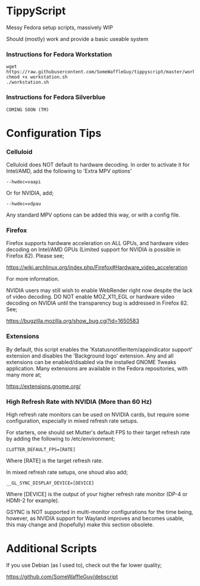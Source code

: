 # TippyScript
Messy Fedora setup scripts, massively WIP

Should (mostly) work and provide a basic useable system

### Instructions for Fedora Workstation

```
wget https://raw.githubusercontent.com/SomeWaffleGuy/tippyscript/master/workstation.sh
chmod +x workstation.sh
./workstation.sh
```

### Instructions for Fedora Silverblue

```
COMING SOON (TM)
```

# Configuration Tips
### Celluloid

Celluloid does NOT default to hardware decoding. In order to activate it for Intel/AMD, add the following to 'Extra MPV options'

```
--hwdec=vaapi
```

Or for NVIDIA, add;

```
--hwdec=vdpau
```

Any standard MPV options can be added this way, or with a config file.

### Firefox

Firefox supports hardware acceleration on ALL GPUs, and hardware video decoding on Intel/AMD GPUs (Limited support for NVIDIA is possible in Firefox 82). Please see;

https://wiki.archlinux.org/index.php/Firefox#Hardware_video_acceleration

For more information.

NVIDIA users may still wish to enable WebRender right now despite the lack of video decoding. DO NOT enable MOZ_X11_EGL or hardware video decoding on NVIDIA until the transparency bug is addressed in Firefox 82. See;

https://bugzilla.mozilla.org/show_bug.cgi?id=1650583

### Extensions

By default, this script enables the 'Kstatusnotifieritem/appindicator support' extension and disables the 'Background logo' extension. Any and all extensions can be enabled/disabled via the installed GNOME Tweaks application. Many extensions are available in the Fedora repositories, with many more at;

https://extensions.gnome.org/

### High Refresh Rate with NVIDIA (More than 60 Hz)

High refresh rate monitors can be used on NVIDIA cards, but require some configuration, especially in mixed refresh rate setups.

For starters, one should set Mutter's default FPS to their target refresh rate by adding the following to /etc/environment;
```
CLUTTER_DEFAULT_FPS=[RATE]
```

Where [RATE] is the target refresh rate.

In mixed refresh rate setups, one shoud also add;
```
__GL_SYNC_DISPLAY_DEVICE=[DEVICE]
```

Where [DEVICE] is the output of your higher refresh rate monitor (DP-4 or HDMI-2 for example).

GSYNC is NOT supported in multi-monitor configurations for the time being, however, as NVIDIA support for Wayland improves and becomes usable, this may change and (hopefully) make this section obsolete.

# Additional Scripts
If you use Debian (as I used to), check out the far lower quality;

https://github.com/SomeWaffleGuy/debscript
